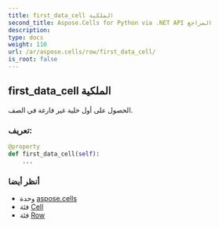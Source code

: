 ```yaml
---
title: first_data_cell الملكية
second_title: Aspose.Cells for Python via .NET API المراجع
description:
type: docs
weight: 110
url: /ar/aspose.cells/row/first_data_cell/
is_root: false
---
```

##  first_data_cell الملكية

الحصول على أول خلية غير فارغة في الصف.
###  تعريف:
```python
@property
def first_data_cell(self):
    ...
```

###  أنظر أيضا
* وحدة [aspose.cells](../../)
* فئة [Cell](/cells/python-net/ar/aspose.cells/cell)
* فئة [Row](/cells/python-net/ar/aspose.cells/row)
